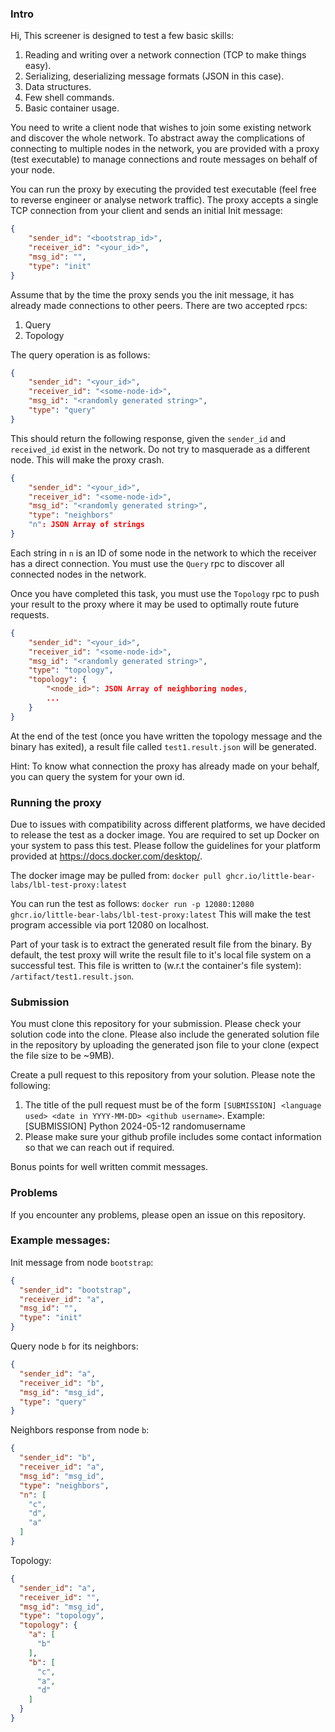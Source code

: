 ### Intro

Hi,
This screener is designed to test a few basic skills:
1. Reading and writing over a network connection (TCP to make things easy).
2. Serializing, deserializing message formats (JSON in this case).
3. Data structures.
4. Few shell commands.
5. Basic container usage.

You need to write a client node that wishes to join some existing network and discover the whole network. To abstract away the complications
of connecting to multiple nodes in the network, you are provided with a proxy (test executable) to manage connections and route
messages on behalf of your node.

You can run the proxy by executing the provided test executable (feel free to reverse engineer or analyse network traffic).
The proxy accepts a single TCP connection from your client and sends an initial Init message:
```JSON
{
    "sender_id": "<bootstrap_id>",
    "receiver_id": "<your_id>",
    "msg_id": "",
    "type": "init"
}
```
Assume that by the time the proxy sends you the init message, it has already made connections to other peers.
There are two accepted rpcs:
1. Query
2. Topology

The query operation is as follows:
```JSON
{
    "sender_id": "<your_id>",
    "receiver_id": "<some-node-id>",
    "msg_id": "<randomly generated string>",
    "type": "query"
}
```
This should return the following response, given the `sender_id` and `received_id` exist in the network. Do not
try to masquerade as a different node. This will make the proxy crash.
```JSON
{
    "sender_id": "<your_id>",
    "receiver_id": "<some-node-id>",
    "msg_id": "<randomly generated string>",
    "type": "neighbors"
    "n": JSON Array of strings
}
```
Each string in `n` is an ID of some node in the network to which the receiver has a direct connection.
You must use the `Query` rpc to discover all connected nodes in the network.

Once you have completed this task, you must use the `Topology` rpc to push your result to the proxy
where it may be used to optimally route future requests.
```JSON
{
    "sender_id": "<your_id>",
    "receiver_id": "<some-node-id>",
    "msg_id": "<randomly generated string>",
    "type": "topology",
    "topology": {
        "<node_id>": JSON Array of neighboring nodes,
        ...
    }
}
```

At the end of the test (once you have written the topology message and the binary has exited), a result file
called `test1.result.json` will be generated.

Hint: To know what connection the proxy has already made on your behalf, you can query the system for your own id.

### Running the proxy
Due to issues with compatibility across different platforms, we have decided to release the test as a docker image.
You are required to set up Docker on your system to pass this test. Please follow the guidelines for your platform 
provided at https://docs.docker.com/desktop/.

The docker image may be pulled from:
```docker pull ghcr.io/little-bear-labs/lbl-test-proxy:latest```

You can run the test as follows:
```docker run -p 12080:12080 ghcr.io/little-bear-labs/lbl-test-proxy:latest```
This will make the test program accessible via port 12080 on localhost.

Part of your task is to extract the generated result file from the binary.
By default, the test proxy will write the result file to it's local file system on a successful test.
This file is written to (w.r.t the container's file system): `/artifact/test1.result.json`.

### Submission

You must clone this repository for your submission. Please check your solution code into the clone.
Please also include the generated solution file in the repository by uploading the generated json file to your clone (expect the file size to be ~9MB).

Create a pull request to this repository from your solution. Please note the following:
1. The title of the pull request must be of the form `[SUBMISSION] <language used> <date in YYYY-MM-DD> <github username>`. Example: [SUBMISSION] Python 2024-05-12 randomusername
2. Please make sure your github profile includes some contact information so that we can reach out if required.

Bonus points for well written commit messages.

### Problems

If you encounter any problems, please open an issue on this repository.

### Example messages:

Init message from node `bootstrap`: 
```JSON
{
  "sender_id": "bootstrap",
  "receiver_id": "a",
  "msg_id": "",
  "type": "init"
}
```

Query node `b` for its neighbors: 
```JSON
{
  "sender_id": "a",
  "receiver_id": "b",
  "msg_id": "msg_id",
  "type": "query"
}
```

Neighbors response from node `b`: 
```JSON
{
  "sender_id": "b",
  "receiver_id": "a",
  "msg_id": "msg_id",
  "type": "neighbors",
  "n": [
    "c",
    "d",
    "a"
  ]
}
```

Topology: 
```JSON
{
  "sender_id": "a",
  "receiver_id": "",
  "msg_id": "msg_id",
  "type": "topology",
  "topology": {
    "a": [
      "b"
    ],
    "b": [
      "c",
      "a",
      "d"
    ]
  }
}
```
